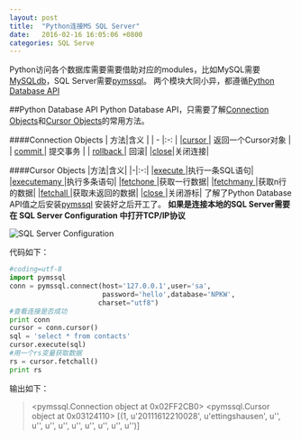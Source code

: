 ```yaml
---
layout: post
title:  "Python连接MS SQL Server"
date:   2016-02-16 16:05:06 +0800
categories: SQL Serve
---
```


Python访问各个数据库需要需要借助对应的modules，比如MySQL需要[MySQLdb](https://dev.mysql.com/downloads/connector/python/)，SQL Server需要[pymssql](http://www.pymssql.org/en/latest/index.html)。
两个模块大同小异，都遵循[Python Database API](https://www.python.org/dev/peps/pep-0249/)


##Python Database API
Python Database API，只需要了解[Connection Objects](https://www.python.org/dev/peps/pep-0249/#connection-objects)和[Cursor Objects](https://www.python.org/dev/peps/pep-0249/#cursor-objects)的常用方法。


####Connection Objects
| 方法|含义  |
| -  |:-: |
|[cursor ](https://www.python.org/dev/peps/pep-0249/#cursor)| 返回一个Cursor对象 |
| [commit ](https://www.python.org/dev/peps/pep-0249/#commit)| 提交事务  | 
| [rollback ](https://www.python.org/dev/peps/pep-0249/#rollback)| 回滚| 
|[close](https://www.python.org/dev/peps/pep-0249/#Connection.close)|关闭连接|

####Cursor Objects
|方法|含义|
|-|:-:|
|[execute ](https://www.python.org/dev/peps/pep-0249/#id15)|执行一条SQL语句|
|[executemany ](https://www.python.org/dev/peps/pep-0249/#executemany)|执行多条语句|
|[fetchone ](https://www.python.org/dev/peps/pep-0249/#fetchone)|获取一行数据|
|[fetchmany ](https://www.python.org/dev/peps/pep-0249/#fetchmany)|获取n行的数据|
|[fetchall ](https://www.python.org/dev/peps/pep-0249/#fetchall)|获取未返回的数据|
|[close ](https://www.python.org/dev/peps/pep-0249/#Cursor.close)|关闭游标|
了解了Python Database API值之后安装[pymssql](http://www.pymssql.org/en/latest/index.html#pymssql)
安装好之后开工了。
**如果是连接本地的SQL Server需要在 SQL Server Configuration 中打开TCP/IP协议**

![ SQL Server Configuration](http://upload-images.jianshu.io/upload_images/1335634-93526fa3dfa8f525.png?imageMogr2/auto-orient/strip%7CimageView2/2/w/1240)

代码如下：
```python
#coding=utf-8
import pymssql
conn = pymssql.connect(host='127.0.0.1',user='sa',
                       password='hello',database='NPKW',
                      charset="utf8")
#查看连接是否成功
print conn
cursor = conn.cursor()
sql = 'select * from contacts'
cursor.execute(sql)
#用一个rs变量获取数据
rs = cursor.fetchall()
print rs
```
输出如下：
><pymssql.Connection object at 0x02FF2CB0>
><pymssql.Cursor object at 0x03124110>
>[(1, u'20111612210028', u'ettingshausen', u'', u'', u'', u'', u'', u'', u'', u'', u'')]